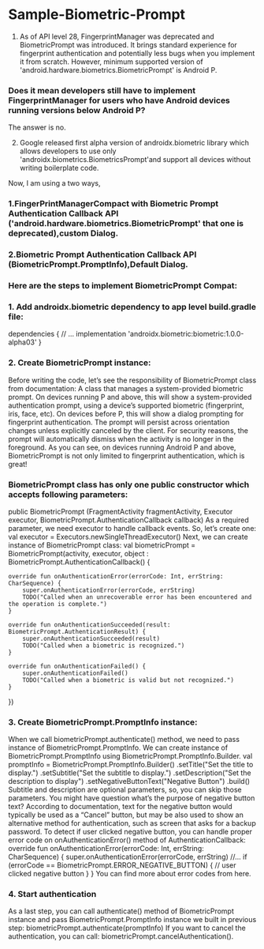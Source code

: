 # Sample-Biometric-Prompt

1. As of API level 28, FingerprintManager was deprecated and BiometricPrompt was introduced. It brings standard experience for fingerprint authentication and potentially less bugs when you implement it from scratch. However, minimum supported version of 'android.hardware.biometrics.BiometricPrompt' is Android P.

### Does it mean developers still have to implement FingerprintManager for users who have Android devices running versions below Android P?
The answer is no.

2. Google released first alpha version of androidx.biometric library which allows developers to use only 'androidx.biometrics.BiometricsPrompt'and support all devices without writing boilerplate code.

Now, I am using a two ways,

### 1.FingerPrintManagerCompact with Biometric Prompt Authentication Callback API ('android.hardware.biometrics.BiometricPrompt' that one is deprecated),custom Dialog.
### 2.Biometric Prompt Authentication Callback API (BiometricPrompt.PromptInfo),Default Dialog.

### Here are the steps to implement BiometricPrompt Compat:

### 1. Add androidx.biometric dependency to app level build.gradle file:
dependencies {
    // ...
    implementation 'androidx.biometric:biometric:1.0.0-alpha03'
}
### 2. Create BiometricPrompt instance:

Before writing the code, let’s see the responsibility of BiometricPrompt class from documentation:
A class that manages a system-provided biometric prompt. On devices running P and above, this will show a system-provided authentication prompt, using a device’s supported biometric (fingerprint, iris, face, etc). On devices before P, this will show a dialog prompting for fingerprint authentication. The prompt will persist across orientation changes unless explicitly canceled by the client. For security reasons, the prompt will automatically dismiss when the activity is no longer in the foreground.
As you can see, on devices running Android P and above, BiometricPrompt is not only limited to fingerprint authentication, which is great!
### BiometricPrompt class has only one public constructor which accepts following parameters:

public BiometricPrompt (FragmentActivity fragmentActivity, 
                Executor executor, 
                BiometricPrompt.AuthenticationCallback callback)
As a required parameter, we need executor to handle callback events. So, let’s create one:
val executor = Executors.newSingleThreadExecutor()
Next, we can create instance of BiometricPrompt class:
val biometricPrompt = BiometricPrompt(activity, executor, object : BiometricPrompt.AuthenticationCallback() {

    override fun onAuthenticationError(errorCode: Int, errString: CharSequence) {
        super.onAuthenticationError(errorCode, errString)
        TODO("Called when an unrecoverable error has been encountered and the operation is complete.")
    }

    override fun onAuthenticationSucceeded(result: BiometricPrompt.AuthenticationResult) {
        super.onAuthenticationSucceeded(result)
        TODO("Called when a biometric is recognized.")
    }

    override fun onAuthenticationFailed() {
        super.onAuthenticationFailed()
        TODO("Called when a biometric is valid but not recognized.")
    }
})
### 3. Create BiometricPrompt.PromptInfo instance:

When we call biometricPrompt.authenticate() method, we need to pass instance of BiometricPrompt.PromptInfo. We can create instance of BiometricPrompt.PromptInfo using BiometricPrompt.PromptInfo.Builder.
val promptInfo = BiometricPrompt.PromptInfo.Builder()
        .setTitle("Set the title to display.")
        .setSubtitle("Set the subtitle to display.")
        .setDescription("Set the description to display")
        .setNegativeButtonText("Negative Button")
        .build()
Subtitle and description are optional parameters, so, you can skip those parameters. You might have question what’s the purpose of negative button text?
According to documentation, text for the negative button would typically be used as a “Cancel” button, but may be also used to show an alternative method for authentication, such as screen that asks for a backup password.
To detect if user clicked negative button, you can handle proper error code on onAuthenticationError() method of AuthenticationCallback:
override fun onAuthenticationError(errorCode: Int, errString: CharSequence) {
    super.onAuthenticationError(errorCode, errString)
    //...
    if (errorCode == BiometricPrompt.ERROR_NEGATIVE_BUTTON) {
        // user clicked negative button
    }
}
You can find more about error codes from here.
### 4. Start authentication
As a last step, you can call authenticate() method of BiometricPrompt instance and pass BiometricPrompt.PromptInfo instance we built in previous step:
biometricPrompt.authenticate(promptInfo)
If you want to cancel the authentication, you can call:
biometricPrompt.cancelAuthentication().
